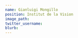 ```yaml
---
name: Gianluigi Mongillo 
position: Institut de la Vision
image_path:
twitter_username:
blurb:
---
```

